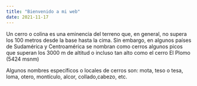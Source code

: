 ```yaml
---
title: "Bienvenido a mi web"
date: 2021-11-17
---
```

Un cerro o colina es una eminencia del terreno que, en general, no supera los 100 metros desde la base hasta la cima. Sin embargo, en algunos países de Sudamérica y Centroamérica se nombran como cerros algunos picos que superan los 3000 m de altitud o incluso tan alto como el cerro El Plomo (5424 msnm)

Algunos nombres específicos o locales de cerros son: mota, teso o tesa, loma, otero, montículo, alcor, collado,cabezo, etc.
